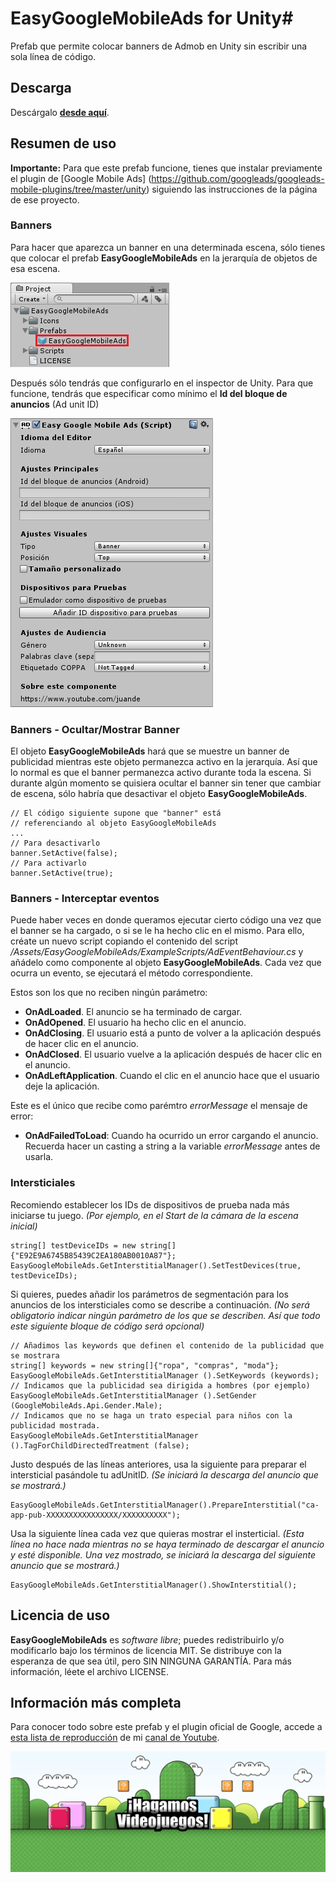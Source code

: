 # EasyGoogleMobileAds for Unity#

Prefab que permite colocar banners de Admob en Unity sin escribir una sola línea de código.

## Descarga ##

Descárgalo [**desde aquí**](https://github.com/jjjuande/EasyGoogleMobileAds/releases/download/v0.9.7/EasyGoogleMobileAds-0.9.7.unitypackage).

## Resumen de uso ##

**Importante:** Para que este prefab funcione, tienes que instalar previamente el plugin de [Google Mobile Ads] (https://github.com/googleads/googleads-mobile-plugins/tree/master/unity) siguiendo las instrucciones de la página de ese proyecto.

### Banners ###

Para hacer que aparezca un banner en una determinada escena, sólo tienes que colocar el prefab **EasyGoogleMobileAds** en la jerarquía de objetos de esa escena.

![](Images/Prefab.png)

Después sólo tendrás que configurarlo en el inspector de Unity. Para que funcione, tendrás que especificar como mínimo el **Id del bloque de anuncios** (Ad unit ID)

![](Images/Editor.png)

### Banners - Ocultar/Mostrar Banner ###

El objeto **EasyGoogleMobileAds** hará que se muestre un banner de publicidad mientras este objeto permanezca activo en la jerarquía. Así que lo normal es que el banner permanezca activo durante toda la escena. Si durante algún momento se quisiera ocultar el banner sin tener que cambiar de escena, sólo habría que desactivar el objeto **EasyGoogleMobileAds**.

    // El código siguiente supone que "banner" está 
    // referenciando al objeto EasyGoogleMobileAds
    ...
    // Para desactivarlo
    banner.SetActive(false);
    // Para activarlo
    banner.SetActive(true);
 
### Banners - Interceptar eventos ###

Puede haber veces en donde queramos ejecutar cierto código una vez que el banner se ha cargado, o si se le ha hecho clic en el mismo. Para ello, créate un nuevo script copiando el contenido del script _/Assets/EasyGoogleMobileAds/ExampleScripts/AdEventBehaviour.cs_ y añádelo como componente al objeto **EasyGoogleMobileAds**. Cada vez que ocurra un evento, se ejecutará el método correspondiente.

Estos son los que no reciben ningún parámetro:
* **OnAdLoaded**. El anuncio se ha terminado de cargar.
* **OnAdOpened**. El usuario ha hecho clic en el anuncio.
* **OnAdClosing**. El usuario está a punto de volver a la aplicación después de hacer clic en el anuncio.
* **OnAdClosed**. El usuario vuelve a la aplicación después de hacer clic en el anuncio.
* **OnAdLeftApplication**. Cuando el clic en el anuncio hace que el usuario deje la aplicación.

Este es el único que recibe como parémtro *errorMessage* el mensaje de error:
* **OnAdFailedToLoad**: Cuando ha ocurrido un error cargando el anuncio. Recuerda hacer un casting a string a la variable *errorMessage* antes de usarla.



### Intersticiales ###

Recomiendo establecer los IDs de dispositivos de prueba nada más iniciarse tu juego. 
_(Por ejemplo, en el Start de la cámara de la escena inicial)_

    string[] testDeviceIDs = new string[]{"E92E9A6745B85439C2EA180AB0010A87"};
    EasyGoogleMobileAds.GetInterstitialManager().SetTestDevices(true, testDeviceIDs);

Si quieres, puedes añadir los parámetros de segmentación para los anuncios de los intersticiales como se describe a continuación. _(No será obligatorio indicar ningún parámetro de los que se describen. Así que todo este siguiente bloque de código será opcional)_

    // Añadimos las keywords que definen el contenido de la publicidad que se mostrara
    string[] keywords = new string[]{"ropa", "compras", "moda"};
    EasyGoogleMobileAds.GetInterstitialManager ().SetKeywords (keywords);
    // Indicamos que la publicidad sea dirigida a hombres (por ejemplo)
    EasyGoogleMobileAds.GetInterstitialManager ().SetGender (GoogleMobileAds.Api.Gender.Male);
    // Indicamos que no se haga un trato especial para niños con la publicidad mostrada.
    EasyGoogleMobileAds.GetInterstitialManager ().TagForChildDirectedTreatment (false);
    
Justo después de las líneas anteriores, usa la siguiente para preparar el intersticial pasándole tu adUnitID. 
_(Se iniciará la descarga del anuncio que se mostrará.)_

    EasyGoogleMobileAds.GetInterstitialManager().PrepareInterstitial("ca-app-pub-XXXXXXXXXXXXXXXX/XXXXXXXXXX");

Usa la siguiente línea cada vez que quieras mostrar el insterticial.
_(Esta línea no hace nada mientras no se haya terminado de descargar el anuncio y esté disponible. Una vez mostrado, se iniciará la descarga del siguiente anuncio que se mostrará.)_

    EasyGoogleMobileAds.GetInterstitialManager().ShowInterstitial();

## Licencia de uso ##

**EasyGoogleMobileAds** es *software libre*; puedes redistribuirlo y/o modificarlo bajo los términos de licencia MIT. Se distribuye con la esperanza de que sea útil, pero SIN NINGUNA GARANTÍA. Para más información, léete el archivo LICENSE.

## Información más completa ##

Para conocer todo sobre este prefab y el plugin oficial de Google, accede a [esta lista de reproducción](https://www.youtube.com/playlist?list=PLREdURb87ks2uIXmTOAVvnOz0JV2-ZwHH) de mi [canal de Youtube](https://www.youtube.com/juande).

[![Ir a mi canal de Youtube](Images/CanalYoutube.png)](https://www.youtube.com/juande)
